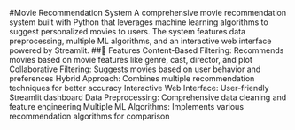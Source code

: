#Movie Recommendation System
A comprehensive movie recommendation system built with Python that leverages machine learning algorithms to suggest personalized movies to users. 
The system features data preprocessing, multiple ML algorithms, and an interactive web interface powered by Streamlit.
##🌟 Features
Content-Based Filtering: Recommends movies based on movie features like genre, cast, director, and plot
Collaborative Filtering: Suggests movies based on user behavior and preferences
Hybrid Approach: Combines multiple recommendation techniques for better accuracy
Interactive Web Interface: User-friendly Streamlit dashboard
Data Preprocessing: Comprehensive data cleaning and feature engineering
Multiple ML Algorithms: Implements various recommendation algorithms for comparison

